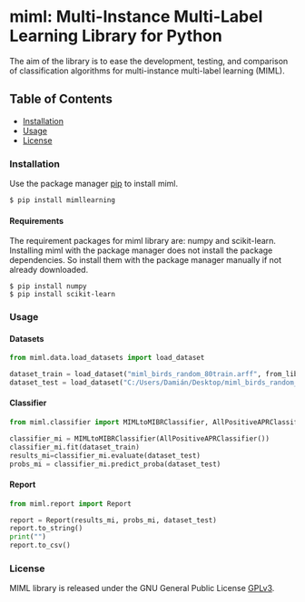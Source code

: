 # miml: Multi-Instance Multi-Label Learning Library for Python
The aim of the library is to ease the development, testing, and comparison of classification algorithms for multi-instance multi-label learning (MIML). 

## Table of Contents

- [Installation](#installation)
- [Usage](#usage)
- [License](#license)

### Installation

Use the package manager [pip](https://pip.pypa.io/en/stable/) to install miml.

```bash
$ pip install mimllearning
```
#### Requirements
The requirement packages for miml library are: numpy and scikit-learn.
Installing miml with the package manager does not install the package dependencies.
So install them with the package manager manually if not already downloaded.

    $ pip install numpy
    $ pip install scikit-learn

### Usage


#### Datasets

``` python
from miml.data.load_datasets import load_dataset

dataset_train = load_dataset("miml_birds_random_80train.arff", from_library=True)
dataset_test = load_dataset("C:/Users/Damián/Desktop/miml_birds_random_20test.arff")
```

#### Classifier

``` python
from miml.classifier import MIMLtoMIBRClassifier, AllPositiveAPRClassifier

classifier_mi = MIMLtoMIBRClassifier(AllPositiveAPRClassifier())
classifier_mi.fit(dataset_train)
results_mi=classifier_mi.evaluate(dataset_test)
probs_mi = classifier_mi.predict_proba(dataset_test)
```

#### Report

``` python
from miml.report import Report

report = Report(results_mi, probs_mi, dataset_test)
report.to_string()
print("")
report.to_csv()
```

### License
MIML library is released under the GNU General Public License [GPLv3](https://www.gnu.org/licenses/gpl-3.0.html).
